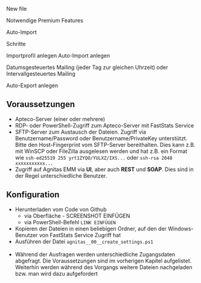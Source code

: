 New file


Notwendige Premium Features

Auto-Import


Schritte

Importprofil anlegen
Auto-Import anlegen

Datumsgesteuertes Mailing (jeder Tag zur gleichen Uhrzeit) oder Intervallgesteuertes Mailing

Auto-Export anlegen

## Voraussetzungen

- Apteco-Server (einer oder mehrere)
- RDP- oder PowerShell-Zugriff zum Apteco-Server mit FastStats Service
- SFTP-Server zum Austausch der Dateien. Zugriff via Benutzername/Password oder Benutzername/PrivateKey unterstützt. Bitte den Host-Fingerprint vom SFTP-Server bereithalten. Dies kann z.B. mit WinSCP oder FileZilla ausgelesen werden und hat z.B. ein Format wie `ssh-ed25519 255 yrt1ZYQO/YULXZ/IXS...` oder `ssh-rsa 2048 xxxxxxxxxxx...`
- Zugriff auf Agnitas EMM via **UI**, aber auch **REST** und **SOAP**. Dies sind in der Regel unterschiedliche Benutzer.

## Konfiguration

- Herunterladen vom Code von Github
  - via Oberfläche - SCREENSHOT EINFÜGEN
  - via PowerShell-Befehl `LINK EINFÜGEN`
- Kopieren der Dateien in einen beliebigen Ordner, auf den der Windows-Benutzer von FastStats Service Zugriff hat
- Ausführen der Datei `agnitas__00__create_settings.ps1` <br/><br/>
- Während der Ausfragen werden unterschiedliche Zugangsdaten abgefragt. Die Voraussetzungen sind im vorherigen Kapitel aufgelistet. Weiterhin werden während des Vorgangs weitere Dateien nachgeladen bzw. man wird dazu aufgefordert